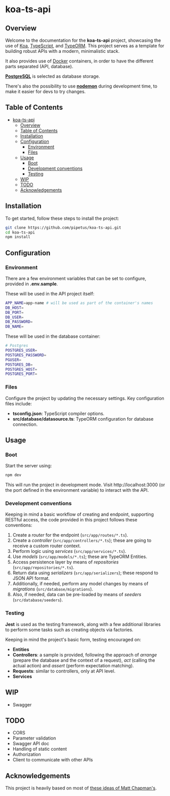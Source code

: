# koa-ts-api

## Overview
Welcome to the documentation for the **koa-ts-api** project, showcasing the use of [Koa](https://koajs.com/), [TypeScript](https://www.typescriptlang.org/), and [TypeORM](https://typeorm.io/). This project serves as a template for building robust APIs with a modern, minimalistic stack.

It also provides use of [Docker](https://www.docker.com/) containers, in order to have the different parts separated (API, database).

[**PostgreSQL**](https://www.postgresql.org/) is selected as database storage.

There's also the possibility to use [**nodemon**](https://www.npmjs.com/package/nodemon) during development time, to make it easier for devs to try changes.

## Table of Contents

- [koa-ts-api](#koa-ts-api)
  - [Overview](#overview)
  - [Table of Contents](#table-of-contents)
  - [Installation](#installation)
  - [Configuration](#configuration)
    - [Environment](#environment)
    - [Files](#files)
  - [Usage](#usage)
    - [Boot](#boot)
    - [Development conventions](#development-conventions)
    - [Testing](#testing)
  - [WIP](#wip)
  - [TODO](#todo)
  - [Acknowledgements](#acknowledgements)

## Installation

To get started, follow these steps to install the project:

```bash
git clone https://github.com/pipetus/koa-ts-api.git
cd koa-ts-api
npm install
```

## Configuration

### Environment
There are a few environment variables that can be set to configure, provided in **.env.sample**.

These will be used in the API project itself:
```bash
APP_NAME=app-name # will be used as part of the container's names
DB_HOST=
DB_PORT=
DB_USER=
DB_PASSWORD=
DB_NAME=
```


These will be used in the database container:
```bash
# Postgres
POSTGRES_USER=
POSTGRES_PASSWORD=
PGUSER=
POSTGRES_DB=
POSTGRES_HOST=
POSTGRES_PORT=
```

### Files
Configure the project by updating the necessary settings. Key configuration files include:

* **tsconfig.json**: TypeScript compiler options.
* **src/database/datasource.ts**: TypeORM configuration for database connection.

## Usage

### Boot
Start the server using:

```bash
npm dev
```

This will run the project in development mode. Visit http://localhost:3000 (or the port defined in the environment variable) to interact with the API.

### Development conventions

Keeping in mind a basic workflow of creating and endpoint, supporting RESTful access, the code provided in this project follows these conventions:

1. Create a *router* for the endpoint (`src/app/routes/*.ts`).
2. Create a *controller* (`src/app/controllers/*.ts`); these are going to receive a custom router context.
3. Perform logic using *services* (`src/app/services/*.ts`).
4. Use *models* (`src/app/models/*.ts`); these are TypeORM Entities.
5. Access persistence layer by means of *repositories* (`src/app/repositories/*.ts`).
6. Return data using *serializers* (`src/app/serializers`); these respond to JSON API format.
7. Additionally, if needed, perform any model changes by means of *migrations* (`src/database/migrations`).
8. Also, if needed, data can be pre-loaded by means of *seeders* (`src/database/seeders`).

### Testing

**Jest** is used as the testing framework, along with a few additional libraries to perform some tasks such as creating objects via factories.

Keeping in mind the project's basic form, testing encouraged on:

- **Entities**
- **Controllers**: a sample is provided, following the approach of *arrange* (prepare the database and the context of a request), *act* (calling the actual action) and *assert* (perform expectation matching).
- **Requests**: similar to controllers, only at API level.
- **Services**

## WIP
- Swagger

## TODO

- CORS
- Parameter validation
- Swagger API doc
- Handling of static content
- Authorization
- Client to communicate with other APIs

## Acknowledgements
This project is heavily based on most of [these ideas of Matt Chapman's](https://inviqa.com/blog/how-build-basic-api-typescript-koa-and-typeorm).
